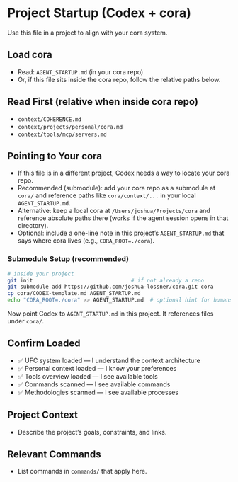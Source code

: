 # Project Startup (Codex + cora)

Use this file in a project to align with your cora system.

## Load cora
- Read: `AGENT_STARTUP.md` (in your cora repo)
- Or, if this file sits inside the cora repo, follow the relative paths below.

## Read First (relative when inside cora repo)
- `context/COHERENCE.md`
- `context/projects/personal/cora.md`
- `context/tools/mcp/servers.md`

## Pointing to Your cora
- If this file is in a different project, Codex needs a way to locate your cora repo.
- Recommended (submodule): add your cora repo as a submodule at `cora/` and reference paths like `cora/context/...` in your local `AGENT_STARTUP.md`.
- Alternative: keep a local cora at `/Users/joshua/Projects/cora` and reference absolute paths there (works if the agent session opens in that directory).
- Optional: include a one-line note in this project’s `AGENT_STARTUP.md` that says where cora lives (e.g., `CORA_ROOT=./cora`).

### Submodule Setup (recommended)
```bash
# inside your project
git init                               # if not already a repo
git submodule add https://github.com/joshua-lossner/cora.git cora
cp cora/CODEX-template.md AGENT_STARTUP.md
echo "CORA_ROOT=./cora" >> AGENT_STARTUP.md  # optional hint for humans
```
Now point Codex to `AGENT_STARTUP.md` in this project. It references files under `cora/`.

## Confirm Loaded
- ✅ UFC system loaded — I understand the context architecture
- ✅ Personal context loaded — I know your preferences
- ✅ Tools overview loaded — I see available tools
- ✅ Commands scanned — I see available commands
- ✅ Methodologies scanned — I see available processes

## Project Context
- Describe the project’s goals, constraints, and links.

## Relevant Commands
- List commands in `commands/` that apply here.
